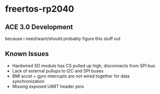 # freertos-rp2040

## ACE 3.0 Development

 because i need/want/should probably figure this stuff out


## Known Issues
* Hardwired SD module has CS pulled up high, disconnects from SPI bus
* Lack of external pullups to I2C and SPI buses
* BMI accel + gyro interrupts are not wired together for data synchronization
* Missing exposed UART header pins
